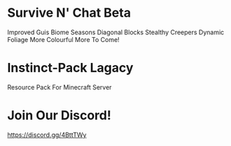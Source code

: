 # Survive N' Chat Beta
Improved Guis
Biome Seasons
Diagonal Blocks
Stealthy Creepers
Dynamic Foliage
More Colourful
More To Come!

# Instinct-Pack Lagacy
Resource Pack For Minecraft Server

# Join Our Discord!
https://discord.gg/4BttTWy
